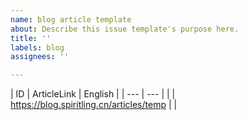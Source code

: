 ```yaml
---
name: blog article template
about: Describe this issue template's purpose here.
title: ''
labels: blog
assignees: ''

---
```


| ID | ArticleLink | English |
| --- | --- |
|      |   https://blog.spiritling.cn/articles/temp   |  |
